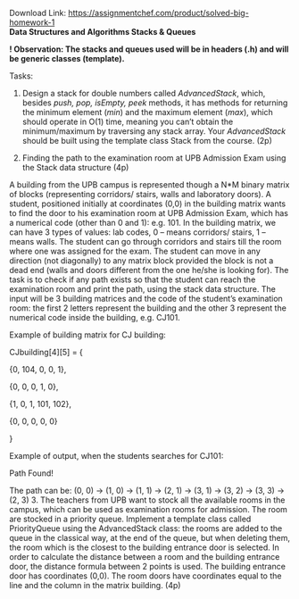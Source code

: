 Download Link: https://assignmentchef.com/product/solved-big-homework-1
<br>
<strong>Data Structures and Algorithms Stacks &amp; Queues </strong>

<strong> </strong><strong>! Observation: The stacks and queues used will be in headers (.h) and will be generic classes (template). </strong>

<strong>  </strong>

Tasks:

<ol>

 <li>Design a stack for double numbers called <em>AdvancedStack</em>, which, besides <em>push, pop, isEmpty, peek</em> methods, it has methods for returning the minimum element (<em>min</em>) and the maximum element (<em>max</em>), which should operate in O(1) time, meaning you can’t obtain the minimum/maximum by traversing any stack array. Your <em>AdvancedStack</em> should be built using the template class Stack from the course. (2p)</li>

</ol>




<ol start="2">

 <li>Finding the path to the examination room at UPB Admission Exam using the Stack data structure (4p)</li>

</ol>

A building from the UPB campus is represented though a N*M binary matrix of blocks (representing corridors/ stairs, walls and laboratory doors). A student, positioned initially at coordinates (0,0) in the building matrix wants to find the door to his examination room at UPB Admission Exam, which has a numerical code (other than 0 and 1): e.g. 101.  In the building matrix, we can have 3 types of values: lab codes, 0 – means corridors/ stairs, 1 – means walls. The student can go through corridors and stairs till the room where one was assigned for the exam. The student can move in any direction (not diagonally) to any matrix block provided the block is not a dead end (walls and doors different from the one he/she is looking for). The task is to check if any path exists so that the student can reach the examination room and print the path, using the stack data structure. The input will be 3 building matrices and the code of the student’s examination room: the first 2 letters represent the building and the other 3 represent the numerical code inside the building, e.g. CJ101.

Example of building matrix for CJ building:

CJbuilding[4][5] = {

{0, 104, 0, 0, 1},

{0, 0, 0, 1, 0},

{1, 0, 1, 101, 102},

{0, 0, 0, 0, 0}

}

Example of output, when the students searches for CJ101:

Path Found!

The path can be: (0, 0) -&gt; (1, 0) -&gt; (1, 1) -&gt; (2, 1) -&gt; (3, 1) -&gt; (3, 2)  -&gt; (3, 3) -&gt; (2, 3)  3.      The teachers from UPB want to stock all the available rooms in the campus, which can be used as examination rooms for admission. The room are stocked in a priority queue. Implement a template class called PriorityQueue using the AdvancedStack class: the rooms are added to the queue in the classical way, at the end of the queue, but when deleting them, the room which is the closest to the building entrance door is selected.  In order to calculate the distance between a room and the building entrance door, the distance formula between 2 points is used. The building entrance door has coordinates (0,0). The room doors have coordinates equal to the line and the column in the matrix building. (4p)




<strong> </strong>

<strong> </strong>
